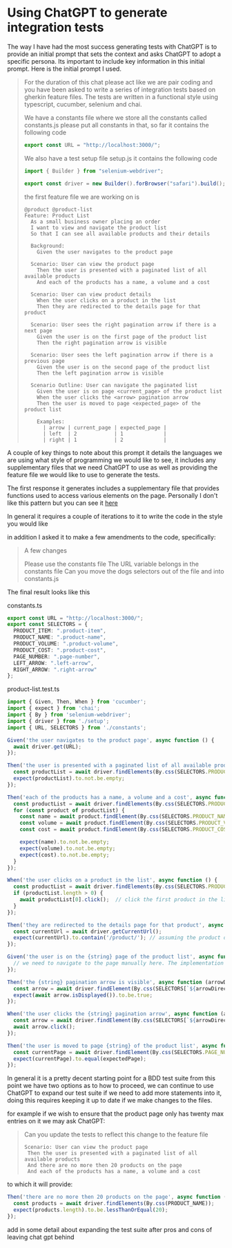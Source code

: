 # Using ChatGPT to generate integration tests

The way I have had the most success generating tests with ChatGPT is to provide an initial prompt that sets the context and asks ChatGPT to adopt a specific persona.  Its important to include key information in this initial prompt.  Here is the initial prompt I used.

> For the duration of this chat please act like we are pair coding and you have been asked to write a series of integration tests based on gherkin feature files.  The tests are written in a functional style using typescript, cucumber, selenium and chai.
>
> We have a constants file where we store all the constants called constants.js please put all constants in that, so far it contains the following code
>
> ```typescript
> export const URL = "http://localhost:3000/";
> ```
>
> We also have a test setup file setup.js it contains the following code
>
> ```typescript
> import { Builder } from "selenium-webdriver";
>
> export const driver = new Builder().forBrowser("safari").build();
> ```
>
> the first feature file we are working on is
>
> ```gherkin
> @product @product-list
> Feature: Product List
>   As a small business owner placing an order
>   I want to view and navigate the product list
>   So that I can see all available products and their details
> 
>   Background:
>     Given the user navigates to the product page
> 
>   Scenario: User can view the product page
>     Then the user is presented with a paginated list of all available products
>     And each of the products has a name, a volume and a cost
> 
>   Scenario: User can view product details
>     When the user clicks on a product in the list
>     Then they are redirected to the details page for that product
> 
>   Scenario: User sees the right pagination arrow if there is a next page
>     Given the user is on the first page of the product list
>     Then the right pagination arrow is visible
>
>   Scenario: User sees the left pagination arrow if there is a previous page
>     Given the user is on the second page of the product list
>     Then the left pagination arrow is visible
>
>   Scenario Outline: User can navigate the paginated list
>     Given the user is on page <current_page> of the product list
>     When the user clicks the <arrow> pagination arrow
>     Then the user is moved to page <expected_page> of the product list
>
>     Examples:
>       | arrow | current_page | expected_page |
>       | left  | 2            | 1             |
>       | right | 1            | 2             |
>```
>

A couple of key things to note about this prompt it details the languages we are using what style of programming we would like to see, it includes any supplementary files that we need ChatGPT to use as well as providing the feature file we would like to use to generate the tests.

The first response it generates includes a supplementary file that provides functions used to access various elements on the page. Personally I don't like this pattern but you can see it [here](InitialResponse.md)

In general it requires a couple of iterations to it to write the code in the style you would like



in addition I asked it to make a few amendments to the code, specifically:

> A few changes
>
> Please use the constants file
> The URL variable belongs in the constants file
> Can you move the dogs selectors out of the file and into constants.js

The final result looks like this

constants.ts

```typescript
export const URL = "http://localhost:3000/";
export const SELECTORS = {
  PRODUCT_ITEM: ".product-item",
  PRODUCT_NAME: ".product-name",
  PRODUCT_VOLUME: ".product-volume",
  PRODUCT_COST: ".product-cost",
  PAGE_NUMBER: ".page-number",
  LEFT_ARROW: ".left-arrow",
  RIGHT_ARROW: ".right-arrow"
};

```

product-list.test.ts

```typescript
import { Given, Then, When } from 'cucumber';
import { expect } from 'chai';
import { By } from 'selenium-webdriver';
import { driver } from './setup';
import { URL, SELECTORS } from './constants';

Given('the user navigates to the product page', async function () {
  await driver.get(URL);
});

Then('the user is presented with a paginated list of all available products', async function () {
  const productList = await driver.findElements(By.css(SELECTORS.PRODUCT_ITEM));
  expect(productList).to.not.be.empty;
});

Then('each of the products has a name, a volume and a cost', async function () {
  const productList = await driver.findElements(By.css(SELECTORS.PRODUCT_ITEM));
  for (const product of productList) {
    const name = await product.findElement(By.css(SELECTORS.PRODUCT_NAME)).getText();
    const volume = await product.findElement(By.css(SELECTORS.PRODUCT_VOLUME)).getText();
    const cost = await product.findElement(By.css(SELECTORS.PRODUCT_COST)).getText();

    expect(name).to.not.be.empty;
    expect(volume).to.not.be.empty;
    expect(cost).to.not.be.empty;
  }
});

When('the user clicks on a product in the list', async function () {
  const productList = await driver.findElements(By.css(SELECTORS.PRODUCT_ITEM));
  if (productList.length > 0) {
    await productList[0].click();  // click the first product in the list
  }
});

Then('they are redirected to the details page for that product', async function () {
  const currentUrl = await driver.getCurrentUrl();
  expect(currentUrl).to.contain('/product/'); // assuming the product details page URL contains '/product/'
});

Given('the user is on the {string} page of the product list', async function (pageNumber: string) {
  // we need to navigate to the page manually here. The implementation will depend on how your site's pagination works.
});

Then('the {string} pagination arrow is visible', async function (arrowDirection: string) {
  const arrow = await driver.findElement(By.css(SELECTORS[`${arrowDirection.toUpperCase()}_ARROW`]));
  expect(await arrow.isDisplayed()).to.be.true;
});

When('the user clicks the {string} pagination arrow', async function (arrowDirection: string) {
  const arrow = await driver.findElement(By.css(SELECTORS[`${arrowDirection.toUpperCase()}_ARROW`]));
  await arrow.click();
});

Then('the user is moved to page {string} of the product list', async function (expectedPage: string) {
  const currentPage = await driver.findElement(By.css(SELECTORS.PAGE_NUMBER)).getText();
  expect(currentPage).to.equal(expectedPage);
});

```

In general it is a pretty decent starting point for a BDD test suite from this point we have two options as to how to proceed, we can continue to use ChatGPT to expand our test suite if we need to add more statements into it, doing this requires keeping it up to date if we make changes to the files.  

for example if we wish to ensure that the product page only has twenty max entries on it we may ask ChatGPT:

> Can you update the tests to reflect this change to the feature file
>
>```gherkin
> Scenario: User can view the product page
>  Then the user is presented with a paginated list of all available products
>  And there are no more then 20 products on the page
>  And each of the products has a name, a volume and a cost
>
>```
>

to which it will provide:

```typescript
Then('there are no more then 20 products on the page', async function () {
  const products = await driver.findElements(By.css(PRODUCT_NAME));
  expect(products.length).to.be.lessThanOrEqual(20);
});
```

add in some detail about expanding the test suite after pros and cons of leaving chat gpt behind